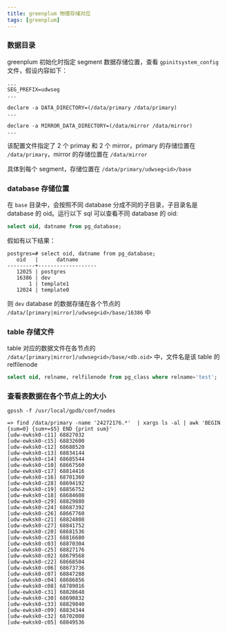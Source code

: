 ```yaml
---
title: greenplum 物理存储对应
tags: [greenplum]
---
```


### 数据目录

greenplum 初始化时指定 segment 数据存储位置，查看 `gpinitsystem_config` 文件，假设内容如下：

```
...
SEG_PREFIX=udwseg
...

declare -a DATA_DIRECTORY=(/data/primary /data/primary)
...

declare -a MIRROR_DATA_DIRECTORY=(/data/mirror /data/mirror)
...

```

该配置文件指定了 2 个 primay 和 2 个 mirror，primary 的存储位置在 `/data/primary`，mirror 的存储位置在 `/data/mirror`

具体到每个 segment，存储位置在 `/data/primary/udwseg<id>/base`

### database 存储位置

在 `base` 目录中，会按照不同 database 分成不同的子目录，子目录名是 database 的 oid。运行以下 sql 可以查看不同 database 的 oid:

``` sql
select oid, datname from pg_database;
```

假如有以下结果：

    postgres=# select oid, datname from pg_database;
       oid   |      datname
    ---------+-------------------
       12025 | postgres
       16386 | dev
           1 | template1
       12024 | template0

则 `dev` database 的数据存储在各个节点的 `/data/[primary|mirror]/udwseg<id>/base/16386` 中

### table 存储文件

table 对应的数据文件在各节点的 `/data/[primary|mirror]/udwseg<id>/base/<db.oid>` 中，文件名是该 table 的 relfilenode

``` sql
select oid, relname, relfilenode from pg_class where relname='test';
```

### 查看表数据在各个节点上的大小

    gpssh -f /usr/local/gpdb/conf/nodes

    => find /data/primary -name '24272176.*'  | xargs ls -al | awk 'BEGIN {sum=0} {sum+=$5} END {print sum}'
    [udw-ewksk0-c11] 68827032
    [udw-ewksk0-c15] 68832600
    [udw-ewksk0-c12] 68688520
    [udw-ewksk0-c13] 68834144
    [udw-ewksk0-c14] 68685544
    [udw-ewksk0-c10] 68667560
    [udw-ewksk0-c17] 68814416
    [udw-ewksk0-c16] 68701360
    [udw-ewksk0-c28] 68694192
    [udw-ewksk0-c19] 68856752
    [udw-ewksk0-c18] 68684608
    [udw-ewksk0-c29] 68829880
    [udw-ewksk0-c24] 68687392
    [udw-ewksk0-c26] 68667760
    [udw-ewksk0-c21] 68824808
    [udw-ewksk0-c27] 68841752
    [udw-ewksk0-c20] 68681536
    [udw-ewksk0-c23] 68816680
    [udw-ewksk0-c03] 68870304
    [udw-ewksk0-c25] 68827176
    [udw-ewksk0-c02] 68679568
    [udw-ewksk0-c22] 68668504
    [udw-ewksk0-c06] 68673736
    [udw-ewksk0-c07] 68847288
    [udw-ewksk0-c04] 68686856
    [udw-ewksk0-c08] 68789016
    [udw-ewksk0-c31] 68828648
    [udw-ewksk0-c30] 68690832
    [udw-ewksk0-c33] 68829840
    [udw-ewksk0-c09] 68834344
    [udw-ewksk0-c32] 68702008
    [udw-ewksk0-c05] 68849536

